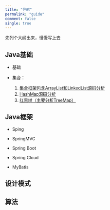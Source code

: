 ```yaml
---
title: "导航"
permalink: "guide"
comment: false
single: true
---
```

先列个大纲出来，慢慢写上去
## Java基础

- 基础
  
- 集合：
  1. [集合框架包含ArrayList和LinkedList源码分析]()
  2. [HashMap源码分析]()
  3. [红黑树（主要分析TreeMap）]()

## Java框架

- Sping

- SpringMVC

- Spring Boot

- Spring Cloud

- MyBatis

## 设计模式

## 算法

